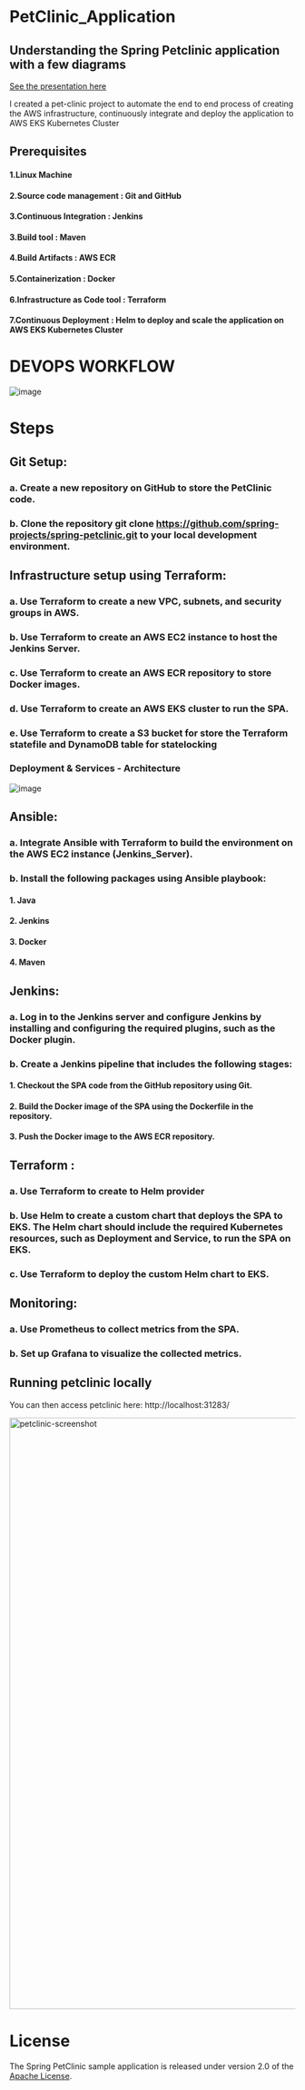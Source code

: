 # PetClinic_Application


## Understanding the Spring Petclinic application with a few diagrams


<a href="https://speakerdeck.com/michaelisvy/spring-petclinic-sample-application">See the presentation here</a>

I created a pet-clinic project to automate the end to end process of creating the AWS infrastructure, continuously integrate and deploy the application to AWS EKS Kubernetes Cluster


## Prerequisites
 
#### 1.Linux Machine
#### 2.Source code management : Git and GitHub
#### 3.Continuous Integration : Jenkins 
#### 3.Build tool : Maven
#### 4.Build Artifacts : AWS ECR 
#### 5.Containerization : Docker
#### 6.Infrastructure as Code tool : Terraform
#### 7.Continuous Deployment : Helm to deploy and scale the application on AWS EKS Kubernetes Cluster


# DEVOPS WORKFLOW

![image](https://user-images.githubusercontent.com/116321339/216475312-2365a4fc-7d7a-4481-8551-58cbd8dda59d.png)
 
# Steps
## Git Setup:
### a. Create a new repository on GitHub to store the PetClinic code.
### b. Clone the repository **git clone https://github.com/spring-projects/spring-petclinic.git**  to your local development environment.


## Infrastructure setup using Terraform:
### a. Use Terraform to create a new VPC, subnets, and security groups in AWS.
### b. Use Terraform to create an AWS EC2 instance to host the Jenkins Server.
### c. Use Terraform to create an AWS ECR repository to store Docker images.
### d. Use Terraform to create an AWS EKS cluster to run the SPA.
### e. Use Terraform to create a S3 bucket for store the Terraform statefile and DynamoDB table for statelocking
### Deployment & Services - Architecture
![image](https://user-images.githubusercontent.com/116321339/216130623-770c78ae-0e6f-4bf0-9737-7e91e56daa59.png)

## Ansible:

### a. Integrate Ansible with Terraform to build the environment on the AWS EC2 instance (Jenkins_Server).

### b. Install the following packages using Ansible playbook:
####    1. Java
####    2. Jenkins
####    3. Docker
####    4. Maven

## Jenkins:
### a. Log in to the Jenkins server and configure Jenkins by installing and configuring the required plugins, such as the Docker plugin.

### b. Create a Jenkins pipeline that includes the following stages:

####   1. Checkout the SPA code from the GitHub repository using Git.
####   2. Build the Docker image of the SPA using the Dockerfile in the repository.
####   3. Push the Docker image to the AWS ECR repository.


## Terraform :
### a. Use Terraform to create to Helm provider 
### b. Use Helm to create a custom chart that deploys the SPA to EKS. The Helm chart should include the required Kubernetes resources, such as Deployment and Service, to run the SPA on EKS.
### c. Use Terraform to deploy the custom Helm chart to EKS.
 
## Monitoring:
### a. Use Prometheus to collect metrics from the SPA.
### b. Set up Grafana to visualize the collected metrics.


## Running petclinic locally


You can then access petclinic here: http://localhost:31283/

<img width="1042" alt="petclinic-screenshot" src="https://cloud.githubusercontent.com/assets/838318/19727082/2aee6d6c-9b8e-11e6-81fe-e889a5ddfded.png">

# License

The Spring PetClinic sample application is released under version 2.0 of the [Apache License](https://www.apache.org/licenses/LICENSE-2.0).

[spring-petclinic]: https://github.com/spring-projects/spring-petclinic
[spring-framework-petclinic]: https://github.com/spring-petclinic/spring-framework-petclinic
[spring-petclinic-angularjs]: https://github.com/spring-petclinic/spring-petclinic-angularjs 
[javaconfig branch]: https://github.com/spring-petclinic/spring-framework-petclinic/tree/javaconfig
[spring-petclinic-angular]: https://github.com/spring-petclinic/spring-petclinic-angular
[spring-petclinic-microservices]: https://github.com/spring-petclinic/spring-petclinic-microservices
[spring-petclinic-reactjs]: https://github.com/spring-petclinic/spring-petclinic-reactjs
[spring-petclinic-graphql]: https://github.com/spring-petclinic/spring-petclinic-graphql
[spring-petclinic-kotlin]: https://github.com/spring-petclinic/spring-petclinic-kotlin
[spring-petclinic-rest]: https://github.com/spring-petclinic/spring-petclinic-rest

